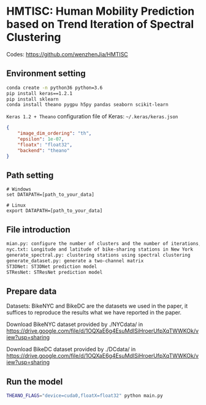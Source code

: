# HMTISC: Human Mobility Prediction based on Trend Iteration of Spectral Clustering

Codes: https://github.com/wenzhenJia/HMTISC


## Environment setting
```bash
conda create -n python36 python=3.6
pip install keras==1.2.1
pip install sklearn
conda install theano pygpu h5py pandas seaborn scikit-learn
```

`Keras 1.2 + Theano` configuration file of Keras: `~/.keras/keras.json`

```json
{
    "image_dim_ordering": "th",
    "epsilon": 1e-07,
    "floatx": "float32",
    "backend": "theano"
}
```

## Path setting
```
# Windows
set DATAPATH=[path_to_your_data]

# Linux
export DATAPATH=[path_to_your_data]
```

## File introduction
```md
mian.py: configure the number of clusters and the number of iterations, select the prediction model
nyc.txt: Longitude and latitude of bike-sharing stations in New York
generate_spectral.py: clustering stations using spectral clustering
generate_dataset.py: generate a two-channel matrix
ST3DNet: ST3DNet prediction model
STResNet: STResNet prediction model
```

## Prepare data
Datasets: BikeNYC and BikeDC are the datasets we used in the paper, it suffices to reproduce the results what we have reported in the paper.

Download BikeNYC dataset provided by ./NYCdata/ in https://drive.google.com/file/d/1OQXaE6g4EsuMdISiHroerUfpXqTWWKOk/view?usp=sharing

Download BikeDC dataset provided by ./DCdata/ in https://drive.google.com/file/d/1OQXaE6g4EsuMdISiHroerUfpXqTWWKOk/view?usp=sharing

## Run the model
```bash
THEANO_FLAGS="device=cuda0,floatX=float32" python main.py 
```